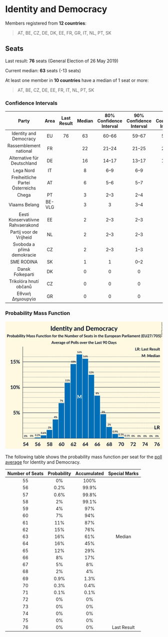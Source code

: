 # Identity and Democracy

Members registered from **12 countries**:

> AT, BE, CZ, DE, DK, EE, FR, GR, IT, NL, PT, SK

## Seats

Last result: **76** seats (General Election of 26 May 2019)

Current median: **63** seats (-13 seats)

At least one member in **10 countries** have a median of 1 seat or more:

> AT, BE, CZ, DE, EE, FR, IT, NL, PT, SK

### Confidence Intervals

| Party | Area | Last Result | Median | 80% Confidence Interval | 90% Confidence Interval | 95% Confidence Interval | 99% Confidence Interval |
|:-----:|:----:|:-----------:|:------:|:-----------------------:|:-----------------------:|:-----------------------:|:-----------------------:|
| Identity and Democracy | EU | 76 | 63 | 60–66 | 59–67 | 58–68 | 57–69 |
| Rassemblement national | FR | | 22 | 21–24 | 21–25 | 20–25 | 19–26 |
| Alternative für Deutschland | DE | | 16 | 14–17 | 13–17 | 13–17 | 13–19 |
| Lega Nord | IT | | 8 | 6–9 | 6–9 | 6–10 | 5–10 |
| Freiheitliche Partei Österreichs | AT | | 6 | 5–6 | 5–7 | 5–7 | 5–7 |
| Chega | PT | | 3 | 2–3 | 2–4 | 2–4 | 2–4 |
| Vlaams Belang | BE-VLG | | 3 | 3 | 3–4 | 3–4 | 3–4 |
| Eesti Konservatiivne Rahvaerakond | EE | | 2 | 2–3 | 2–3 | 2–3 | 2–3 |
| Partij voor de Vrijheid | NL | | 2 | 2–3 | 2–3 | 2–3 | 1–3 |
| Svoboda a přímá demokracie | CZ | | 2 | 2–3 | 1–3 | 1–3 | 1–3 |
| SME RODINA | SK | | 1 | 1 | 0–2 | 0–2 | 0–2 |
| Dansk Folkeparti | DK | | 0 | 0 | 0 | 0 | 0 |
| Trikolóra hnutí občanů | CZ | | 0 | 0 | 0 | 0 | 0 |
| Εθνική Δημιουργία | GR | | 0 | 0 | 0 | 0 | 0 |

### Probability Mass Function

![Graph with seats probability mass function not yet produced](average-2023-05-31-seats-pmf-identityanddemocracy.png "Seats Probability Mass Function")

The following table shows the probability mass function per seat for the [poll average](average-2023-05-31.html) for Identity and Democracy.

| Number of Seats | Probability | Accumulated | Special Marks |
|:---------------:|:-----------:|:-----------:|:-------------:|
| 55 | 0% | 100% |  |
| 56 | 0.2% | 99.9% |  |
| 57 | 0.6% | 99.8% |  |
| 58 | 2% | 99.1% |  |
| 59 | 4% | 97% |  |
| 60 | 7% | 94% |  |
| 61 | 11% | 87% |  |
| 62 | 15% | 76% |  |
| 63 | 16% | 61% | Median |
| 64 | 16% | 45% |  |
| 65 | 12% | 29% |  |
| 66 | 8% | 17% |  |
| 67 | 5% | 8% |  |
| 68 | 2% | 4% |  |
| 69 | 0.9% | 1.3% |  |
| 70 | 0.3% | 0.4% |  |
| 71 | 0.1% | 0.1% |  |
| 72 | 0% | 0% |  |
| 73 | 0% | 0% |  |
| 74 | 0% | 0% |  |
| 75 | 0% | 0% |  |
| 76 | 0% | 0% | Last Result |


